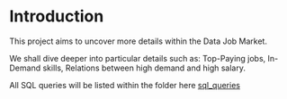 # Introduction
This project aims to uncover more details within the Data Job Market.

We shall dive deeper into particular details such as:
    Top-Paying jobs,
    In-Demand skills,
    Relations between high demand and high salary.

All SQL queries will be listed within the folder here [sql_queries]((1)capstone_Data_job_analysis/sql_queries)